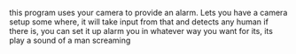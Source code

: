 this program uses your camera to provide an alarm.
Lets you have a camera setup some where, it will take input from that and detects any human
if there is, you can set it up alarm you in whatever way you want
for its, its play a sound of a man screaming
